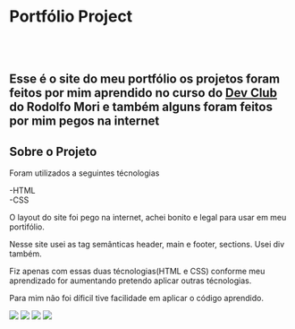 <h1>Portfólio Project</h1>
<br>
<br>
<h2>Esse é o site do meu portfólio os projetos foram feitos por mim aprendido no curso do <a href="https://rodolfomori.com.br/devclub">Dev Club<a> do Rodolfo Mori e também alguns foram feitos por mim pegos na internet</h2>
  
  <h2>Sobre o Projeto</h2>
  
  Foram utilizados a seguintes técnologias<br>
  
  -HTML<br>
  -CSS<br>
  
  O layout do site foi pego na internet, achei bonito e legal para usar em meu portifólio.
  
  Nesse site usei as tag semânticas header, main e footer, sections. Usei div também.
  
  Fiz apenas com essas duas técnologias(HTML e CSS) conforme meu aprendizado for aumentando pretendo aplicar outras técnologias.
  
  Para mim não foi díficil tive facilidade em aplicar o código aprendido.
  
<img src="https://github.com/Johnrosa59/Portfolio-Project/blob/master/img/Portf%C3%B3lio%20README.png?raw=true">
<img src=https://github.com/Johnrosa59/Portfolio-Project/blob/master/img/Portf%C3%B3lio%20README%202.png?raw=true">
<img src="https://github.com/Johnrosa59/Portfolio-Project/blob/master/img/Portf%C3%B3lio%20README%203.png?raw=true">
<img src="https://github.com/Johnrosa59/Portfolio-Project/blob/master/img/Portf%C3%B3lio%20README%204.png?raw=true">
